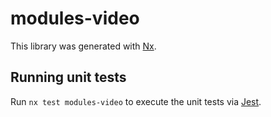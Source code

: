 # modules-video

This library was generated with [Nx](https://nx.dev).

## Running unit tests

Run `nx test modules-video` to execute the unit tests via [Jest](https://jestjs.io).
